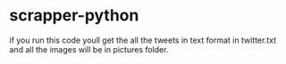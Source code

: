 # scrapper-python
if you run this code youll get the all the tweets in text format in twitter.txt 
and all the images will be in pictures folder.
